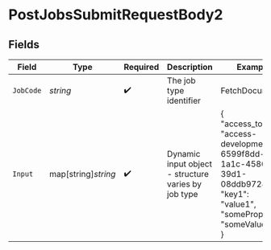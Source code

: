 # PostJobsSubmitRequestBody2


## Fields

| Field                                                                                                                        | Type                                                                                                                         | Required                                                                                                                     | Description                                                                                                                  | Example                                                                                                                      |
| ---------------------------------------------------------------------------------------------------------------------------- | ---------------------------------------------------------------------------------------------------------------------------- | ---------------------------------------------------------------------------------------------------------------------------- | ---------------------------------------------------------------------------------------------------------------------------- | ---------------------------------------------------------------------------------------------------------------------------- |
| `JobCode`                                                                                                                    | *string*                                                                                                                     | :heavy_check_mark:                                                                                                           | The job type identifier                                                                                                      | FetchDocuments                                                                                                               |
| `Input`                                                                                                                      | map[string]*string*                                                                                                          | :heavy_check_mark:                                                                                                           | Dynamic input object - structure varies by job type                                                                          | {<br/>"access_token": "access-development-6599f8dd-1a1c-4586-39d1-08ddb97283f7",<br/>"key1": "value1",<br/>"someProperty": "someValue"<br/>} |